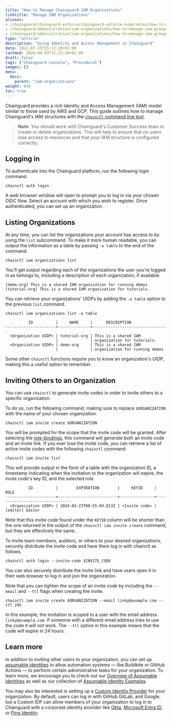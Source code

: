 ```yaml
---
title: "How to Manage Chainguard IAM Organizations"
linktitle: "Manage IAM Organizations"
aliases:
- /chainguard/chainguard-enforce/chainguard-enforce-kubernetes/how-to-manage-iam-groups-in-chainguard-enforce/
- /chainguard/administration/iam-organizations/how-to-manage-iam-groups-in-chainguard-enforce/
- /chainguard/administration/iam-organizations/how-to-manage-iam-groups-in-chainguard/
type: "article"
description: "Using Identity and Access Management in Chainguard"
date: 2022-07-15T15:22:20+01:00
lastmod: 2024-04-03T15:22:20+01:00
draft: false
tags: ["Chainguard Console", "Procedural"]
images: []
menu:
  docs:
    parent: "iam-organizations"
weight: 010
toc: true
---
```


Chainguard provides a rich Identity and Access Management (IAM) model similar to those used by AWS and GCP. This guide outlines how to manage Chainguard's IAM structures with the [`chainctl` command line tool](/chainguard/chainctl/). 

> **Note**: You should work with Chainguard's Customer Success team to create or delete organizations. This will help to ensure that no users lose access to resources and that your IAM structure is configured correctly.

## Logging in

To authenticate into the Chainguard platform, run the following login command.

```Shell
chainctl auth login
```

A web browser window will open to prompt you to log in via your chosen OIDC flow. Select an account with which you wish to register. Once authenticated, you can set up an organization.


## Listing Organizations

At any time, you can list the organizations your account has access to by using the `list` subcommand. To make it more human readable, you can output the information as a table by passing `-o table` to the end of the command.

```Shell
chainctl iam organizations list
```

You’ll get output regarding each of the organizations the user you're logged in as belongs to, including a description of each organization, if available.

```Shell
[demo-org] This is a shared IAM organization for running demos
[tutorial-org] This is a shared IAM organization for tutorials.
```

You can retrieve your organizations' UIDPs by adding the `-o table` option to the previous `list` command.

```Shell
chainctl iam organizations list -o table
```
```Output
          ID          |     NAME     |  	DESCRIPTION
----------------------+--------------+---------------------------------
  <Organization UIDP> | tutorial-org | This is a shared IAM
                      |              | organization for tutorials.
  <Organization UIDP> | demo-org     | This is a shared IAM
                      |              | organization for running demos
```

Some other `chainctl` functions require you to know an organization's UIDP, making this a useful option to remember.


## Inviting Others to an Organization

You can use `chainctl` to generate invite codes in order to invite others to a specific organization.

To do so, run the following command, making sure to replace `$ORGANIZATION` with the name of your chosen organization.

```Shell
chainctl iam invite create $ORGANIZATION
```

You will be prompted for the scope that the invite code will be granted. After selecting the [role-bindings](/chainguard/administration/iam-organizations/roles-role-bindings/), this command will generate both an invite code and an invite link.  If you ever lose the invite code, you can retrieve a list of active invite codes with the following `chainctl` command:

```Shell
chainctl iam invite list
```

This will provide output in the form of a table with the organization ID, a timestamp indicating when the invitation to the organization will expire, the invite code's key ID, and the selected role.

```Output
          ID          |        EXPIRATION        |     KEYID     |          	ROLE          	 
----------------------+--------------------------+---------------+---------------------------------
  <Organization UIDP> | 2024-03-23T00:55:04.813Z | <Invite code> | [editor] Editor            	 
```

Note that this invite code found under the `KEYID` column will be shorter than the one returned in the output of the `chainctl iam invite create` command, but they are effectively the same.

To invite team members, auditors, or others to your desired organizations, securely distribute the invite code and have them log in with chainctl as follows.

```Shell
chainctl auth login --invite-code $INVITE_CODE
```

You can also securely distribute the invite link and have users open it in their web browser to log in and join the organization.

Note that you can tighten the scope of an invite code by including the `--email` and `--ttl` flags when creating the invite.

```Shell
chainctl iam invite create $ORGANIZATION --email linky@example.com --ttl 24h
```

In this example, the invitation is scoped to a user with the email address `linky@example.com`. If someone with a different email address tries to use the code it will not work. The `--ttl` option in this example means that the code will expire in 24 hours.


## Learn more

In addition to inviting other users to your organization, you can set up [assumable identities](/chainguard/administration/iam-organizations/assumable-ids/) to allow automation systems — like Buildkite or GitHub Actions — to perform certain administrative tasks for your organization. To learn more, we encourage you to check out our [Overview of Assumable Identities](/chainguard/administration/iam-organizations/assumable-ids/) as well as our collection of [Assumable Identity Examples](/chainguard/administration/iam-organizations/identity-examples/).

You may also be interested in setting up a [Custom Identity Provider](/chainguard/administration/custom-idps/custom-idps/) for your organization. By default, users can log in with GitHub GitLab, and Google, but a Custom IDP can allow members of your organization to log in to Chainguard with a corporate identity provider like [Okta](/chainguard/administration/custom-idps/okta/), [Microsoft Entra ID](/chainguard/administration/custom-idps/ms-entra-id/), or [Ping Identity](/chainguard/administration/custom-idps/ping-id/).
